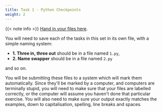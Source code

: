 ```yaml
---
title: Task 1 - Python Checkpoints
weight: 2
---
```


{{< note info >}}
[Hand in your files here](http://10.124.229.70:8080/).

You will need to save each of the tasks in this set in its own file, with a simple naming system:
- **1. Three in, three out** should be in a file named `1.py`,
- **2. Name swapper** should be in a file named `2.py`

and so on.

You will be submitting these files to a system which will mark them automatically.
Since they'll be marked by a computer, and computers are terminally stupid, you
will need to make sure that your files are labelled correctly, or the computer
will assume you haven't done that particular exercise. You will also need to
make sure your output exactly matches the examples, down to capitalisation,
spelling, line breaks and spaces.